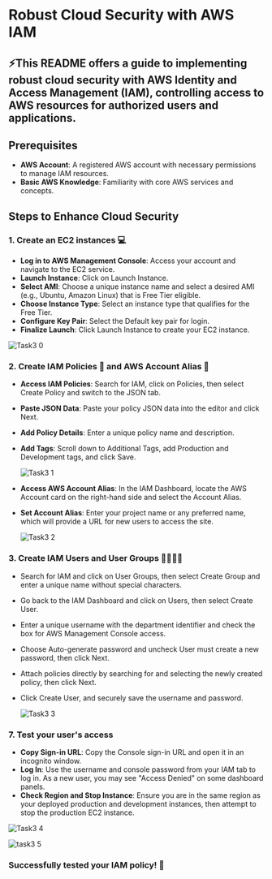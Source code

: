# Robust Cloud Security with AWS IAM

## ⚡️This README offers a guide to implementing robust cloud security with **AWS Identity and Access Management (IAM)**, controlling access to AWS resources for authorized users and applications.

## Prerequisites

- **AWS Account**: A registered AWS account with necessary permissions to manage IAM resources.
- **Basic AWS Knowledge**: Familiarity with core AWS services and concepts.

## Steps to Enhance Cloud Security

### 1. Create an EC2 instances 💻 

- **Log in to AWS Management Console**: Access your account and navigate to the EC2 service.
- **Launch Instance**: Click on Launch Instance.
- **Select AMI**: Choose a unique instance name and select a desired AMI (e.g., Ubuntu, Amazon Linux) that is Free Tier eligible.
- **Choose Instance Type**: Select an instance type that qualifies for the Free Tier.
- **Configure Key Pair**: Select the Default key pair for login.
- **Finalize Launch**: Click Launch Instance to create your EC2 instance.

  
![Task3 0](https://github.com/user-attachments/assets/fddea2d9-835a-40e0-b030-903b5167a7d7)



### 2. Create IAM Policies 📏 and AWS Account Alias  🔖
- **Access IAM Policies**: Search for IAM, click on Policies, then select Create Policy and switch to the JSON tab.
- **Paste JSON Data**: Paste your policy JSON data into the editor and click Next.
- **Add Policy Details**: Enter a unique policy name and description.
- **Add Tags**: Scroll down to Additional Tags, add Production and Development tags, and click Save.
  
  ![Task3 1](https://github.com/user-attachments/assets/3e2bd9f3-0fe2-4870-ac1f-d7f553ccbd35)

  
- **Access AWS Account Alias**: In the IAM Dashboard, locate the AWS Account card on the right-hand side and select the Account Alias.
- **Set Account Alias**: Enter your project name or any preferred name, which will provide a URL for new users to access the site.

  ![Task3 2](https://github.com/user-attachments/assets/0f8b7de2-ce1c-4f12-a664-c0c3df6b6156)


### 3. Create IAM Users and User Groups 👩‍👩‍👧‍👧
- Search for IAM and click on User Groups, then select Create Group and enter a unique name without special characters.
- Go back to the IAM Dashboard and click on Users, then select Create User.
- Enter a unique username with the department identifier and check the box for AWS Management Console access.
- Choose Auto-generate password and uncheck User must create a new password, then click Next.
- Attach policies directly by searching for and selecting the newly created policy, then click Next.
- Click Create User, and securely save the username and password.

  ![Task3 3](https://github.com/user-attachments/assets/aceb0d8c-c14a-4fe1-abff-1f62fa6286a4)





### 7. Test your user's access
- **Copy Sign-in URL**: Copy the Console sign-in URL and open it in an incognito window.
- **Log In**: Use the username and console password from your IAM tab to log in. As a new user, you may see "Access Denied" on some dashboard panels.
- **Check Region and Stop Instance**: Ensure you are in the same region as your deployed production and development instances, then attempt to stop the production EC2 instance.

![Task3 4](https://github.com/user-attachments/assets/5e94d021-da27-4fdf-9d51-e2e1b4915b6a)



![task3 5](https://github.com/user-attachments/assets/eef7238a-b7f3-43f3-aae7-080f92ff3d94)

###  Successfully tested your IAM policy! 🎉



